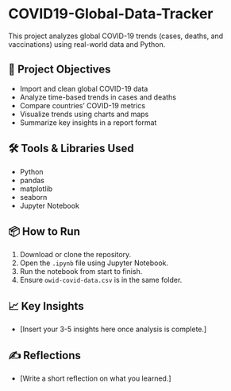 # COVID19-Global-Data-Tracker

This project analyzes global COVID-19 trends (cases, deaths, and vaccinations) using real-world data and Python.

## 🚀 Project Objectives
- Import and clean global COVID-19 data
- Analyze time-based trends in cases and deaths
- Compare countries’ COVID-19 metrics
- Visualize trends using charts and maps
- Summarize key insights in a report format

## 🛠️ Tools & Libraries Used
- Python
- pandas
- matplotlib
- seaborn
- Jupyter Notebook

## 📦 How to Run
1. Download or clone the repository.
2. Open the `.ipynb` file using Jupyter Notebook.
3. Run the notebook from start to finish.
4. Ensure `owid-covid-data.csv` is in the same folder.

## 📈 Key Insights
- [Insert your 3-5 insights here once analysis is complete.]

## ✍️ Reflections
- [Write a short reflection on what you learned.]
